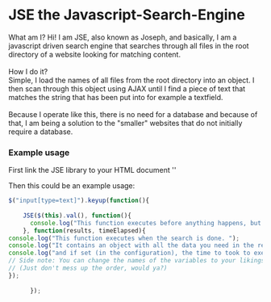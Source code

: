 # JSE the Javascript-Search-Engine
What am I?
Hi! I am JSE, also known as Joseph, and basically, I am a javascript driven search engine that searches through all files in the root directory of a website looking for matching content.<br><br>
How I do it? <br>Simple, I load the names of all files from the root directory into an object. I then scan through this object using AJAX until I find a piece of text that matches the string that has been put into for example a textfield.
<br><br>
Because I operate like this, there is no need for a database and because of that, I am being a solution to the "smaller" websites that do not initially require a database. 

### Example usage

First link the JSE library to your HTML document
'<script src="link/to/path/jse_library.js" type="text/javascript"></script>'

Then this could be an example usage:

```javascript
$("input[type=text]").keyup(function(){
		
    JSE($(this).val(), function(){
      console.log("This function executes before anything happens, but can also be set to null if there is no need for it!");
    }, function(results, timeElapsed){
console.log("This function executes when the search is done. ");
console.log("It contains an object with all the data you need in the results variable ");
console.log("and if set (in the configuration), the time to took to execute the scan is stored in the timeElapsed variable");
// Side note: You can change the names of the variables to your likings. 
// (Just don't mess up the order, would ya?)
});
      
	  });
```

